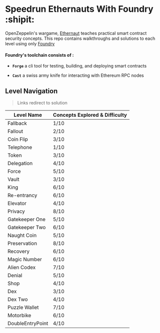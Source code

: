 # Speedrun Ethernauts With Foundry :shipit:

OpenZeppelin's wargame, [Ethernaut](https://ethernaut.openzeppelin.com/) teaches practical smart contract security concepts. This repo contains walkthroughs and solutions to each level using only [Foundry](https://book.getfoundry.sh/index.html) 

#### Foundry's toolchain consists of :
- **`Forge`** a cli tool for testing, building, and deploying smart contracts
 
- **`Cast`** a swiss army knife for interacting with Ethereum RPC nodes

## Level Navigation
> Links redirect to solution

| Level Name       | Concepts Explored & Difficulty |
| -----------      | -----------                    |
| Fallback         | 1/10                           |
| Fallout          | 2/10                           |
| Coin Flip        | 3/10                           |
| Telephone        | 1/10                           |
| Token            | 3/10                           |
| Delegation       | 4/10                           |
| Force            | 5/10                           |
| Vault            | 3/10                           |
| King             | 6/10                           |
| Re-entrancy      | 6/10                           |
| Elevator         | 4/10                           |
| Privacy          | 8/10                           |
| Gatekeeper One   | 5/10                           |
| Gatekeeper Two   | 6/10                           |
| Naught Coin      | 5/10                           |
| Preservation     | 8/10                           |
| Recovery         | 6/10                           |
| Magic Number     | 6/10                           |
| Alien Codex      | 7/10                           |
| Denial           | 5/10                           |
| Shop             | 4/10                           |
| Dex              | 3/10                           |
| Dex Two          | 4/10                           |
| Puzzle Wallet    | 7/10                           |
| Motorbike        | 6/10                           |
| DoubleEntryPoint | 4/10                           |
